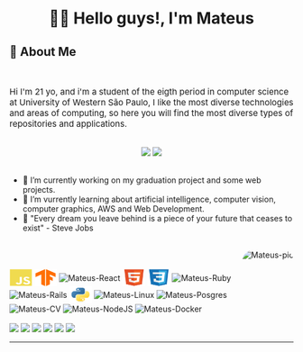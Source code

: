 <h1 align="center"> 🖖🏻 Hello guys!, I'm Mateus</h1>

## 🤔 About Me

<div style="display: inline_block"></br>
    <p align="left" style="font-size: 15px;">
        Hi I'm 21 yo, and i'm a student of the eigth period in computer science at University of Western São Paulo, I like the most diverse technologies and areas of computing, so here you will find the most diverse types of repositories and applications.
    </p>
</div>

<div align="center" style="display: inline_block"></br>
  <img
       height="180em"
       src="https://github-readme-stats.vercel.app/api?username=mateusememe&show_icons=true&theme=graywhite&count_private=true"
   />
  <img
       height="180em"
       src="https://github-readme-stats.vercel.app/api/top-langs/?username=mateusememe&layout=compact"
  />
</div>
</br>

* 🔭 I’m currently working on my graduation project and some web projects.
* 🌱 I’m vurrently learning about artificial intelligence, computer vision, computer graphics, AWS and Web Development.
* 💭 "Every dream you leave behind is a piece of your future that ceases to exist" - Steve Jobs

</br>

<img align="right" alt="Mateus-pic" height="150" style="border-radius:20px;" src="https://avatars.githubusercontent.com/u/54865573?v=4">

</br>



<div style="display: inline_block"><br>
  <img align="center" alt="Mateus-Js" height="30" width="40" src="https://raw.githubusercontent.com/devicons/devicon/master/icons/javascript/javascript-plain.svg">
  <img align="center" alt="Mateus-Ts" height="30" width="40" src="https://raw.githubusercontent.com/devicons/devicon/master/icons/tensorflow/tensorflow-original.svg">
  <img align="center" alt="Mateus-React" height="30" width="40" src="https://cdn.jsdelivr.net/gh/devicons/devicon/icons/vuejs/vuejs-original.svg">
  <img align="center" alt="Mateus-HTML" height="30" width="40" src="https://raw.githubusercontent.com/devicons/devicon/master/icons/html5/html5-original.svg">
  <img align="center" alt="Mateus-CSS" height="30" width="40" src="https://raw.githubusercontent.com/devicons/devicon/master/icons/css3/css3-original.svg">
  <img align="center" alt="Mateus-Ruby" height="30" width="40" src="https://cdn.jsdelivr.net/gh/devicons/devicon/icons/ruby/ruby-original.svg">
  <img align="center" alt="Mateus-Rails" height="30" width="40" src="https://cdn.jsdelivr.net/gh/devicons/devicon/icons/rails/rails-plain.svg">
  <img align="center" alt="Mateus-Python" height="30" width="40" src="https://raw.githubusercontent.com/devicons/devicon/master/icons/python/python-original.svg">
  <img align="center" alt="Mateus-Linux" height="30" width="40" src="https://cdn.jsdelivr.net/gh/devicons/devicon/icons/linux/linux-original.svg">
  <img align="center" alt="Mateus-Posgres" height="30" width="40" src="https://cdn.jsdelivr.net/gh/devicons/devicon/icons/postgresql/postgresql-original.svg">
  <img align="center" alt="Mateus-CV" height="30" width="40" src="https://cdn.jsdelivr.net/gh/devicons/devicon/icons/opencv/opencv-original.svg">
  <img align="center" alt="Mateus-NodeJS" height="30" width="40" src="https://cdn.jsdelivr.net/gh/devicons/devicon/icons/nodejs/nodejs-original.svg">
  <img align="center" alt="Mateus-Docker" height="30" width="40" src="https://cdn.jsdelivr.net/gh/devicons/devicon/icons/docker/docker-original.svg">
</div>
<br>
<div> 
  <a href="https://www.youtube.com/channel/UC_-uuuZbY0AAt9CViNzvc-Q" target="_blank"><img src="https://img.shields.io/badge/YouTube-FF0000?style=for-the-badge&logo=youtube&logoColor=white" target="_blank"></a>
  <a href="https://instagram.com/mateusememe" target="_blank"><img src="https://img.shields.io/badge/-Instagram-%23E4405F?style=for-the-badge&logo=instagram&logoColor=white" target="_blank"></a>
 	<a href="https://www.twitch.tv/mateusememe" target="_blank"><img src="https://img.shields.io/badge/Twitch-9146FF?style=for-the-badge&logo=twitch&logoColor=white" target="_blank"></a>
 <a target="_blank"><img src="https://img.shields.io/badge/Discord-7289DA?style=for-the-badge&logo=discord&logoColor=white" target="_blank"></a> 
  <a href = "mailto:matt.mendon@gmail.com"><img src="https://img.shields.io/badge/-Gmail-%23333?style=for-the-badge&logo=gmail&logoColor=white" target="_blank"></a>
  <a href="https://www.linkedin.com/in/mateus-men" target="_blank"><img src="https://img.shields.io/badge/-LinkedIn-%230077B5?style=for-the-badge&logo=linkedin&logoColor=white" target="_blank"></a> 
</div>

------------
<br>
